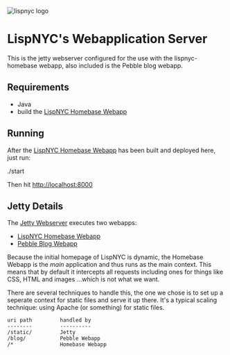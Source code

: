 
<img src="http://lispnyc.org/static/images/theme-lispnyc.png" alt="lispnyc logo" title="LispNYC's webserver" />

# LispNYC's Webapplication Server

This is the jetty webserver configured for the use with the lispnyc-homebase 
webapp, also included is the Pebble blog webapp.

## Requirements

  * Java
  * build the [LispNYC Homebase Webapp](https://github.com/heow/lispnyc-homebase)

## Running

After the [LispNYC Homebase Webapp](https://github.com/heow/lispnyc-homebase) has been built and deployed here, just run:

  ./start
  
Then hit [http://localhost:8000](http://localhost:8000)

## Jetty Details

The [Jetty Webserver](http://jetty.codehaus.org/jetty/contains) executes two webapps:

* [LispNYC Homebase Webapp](https://github.com/heow/lispnyc-homebase) 
* [Pebble Blog Webapp](http://pebble.sourceforge.net/)
 
Because the initial homepage of LispNYC is dynamic, the Homebase Webapp is the *main* application and thus runs as the main context.  This means that by default it intercepts all requests including ones for things like CSS, HTML and images ...which is not what we want.  

There are several techniques to handle this, the one we chose is to set up a seperate context for static files and serve it up there.  It's a typical scaling technique: using Apache (or something) for static files.

    uri path         handled by
    --------         ----------
    /static/         Jetty
    /blog/           Pebble Webapp
    /*               Homebase Webapp

